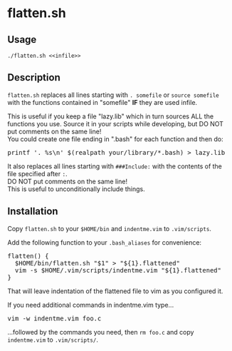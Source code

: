 # flatten.sh

## Usage
`./flatten.sh <<infile>>`

## Description
`flatten.sh` replaces all lines starting with `. somefile` or `source somefile`
with the functions contained in "somefile" **IF** they are used infile.

This is useful if you keep a file "lazy.lib" which in turn
sources ALL the functions you use.  Source it in your scripts
while developing, but DO NOT put comments on the same line!<br />
You could create one file ending in ".bash" for each function
and then do:
<pre>
printf '. %s\n' $(realpath your/library/*.bash) > lazy.lib
</pre>

It also replaces all lines starting with `###Include:`
with the contents of the file specified after `:`.  
DO NOT put comments on the same line!  
This is useful to unconditionally include things.

## Installation
Copy `flatten.sh` to your `$HOME/bin` and `indentme.vim` to `.vim/scripts`.

Add the following function to your `.bash_aliases` for convenience:

<pre>
flatten() {
  $HOME/bin/flatten.sh "$1" > "${1}.flattened"
  vim -s $HOME/.vim/scripts/indentme.vim "${1}.flattened"
}
</pre>

That will leave indentation of the flattened file to vim as you configured it.

If you need additional commands in indentme.vim type...
<pre>vim -w indentme.vim foo.c</pre>
...followed by the commands you need, then `rm foo.c` and copy `indentme.vim`
to `.vim/scripts/`.

